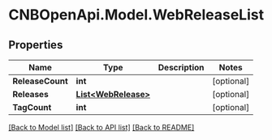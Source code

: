 # CNBOpenApi.Model.WebReleaseList

## Properties

Name | Type | Description | Notes
------------ | ------------- | ------------- | -------------
**ReleaseCount** | **int** |  | [optional] 
**Releases** | [**List&lt;WebRelease&gt;**](WebRelease.md) |  | [optional] 
**TagCount** | **int** |  | [optional] 

[[Back to Model list]](../../README.md#documentation-for-models) [[Back to API list]](../../README.md#documentation-for-api-endpoints) [[Back to README]](../../README.md)

